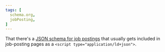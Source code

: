 ```yaml
---
tags: [
  schema.org,
  jobPosting,
]
---
```

That there's a [JSON schema for job postings](https://schema.org/JobPosting) that usually gets included in job-posting pages as a `<script type="application/ld+json">`.